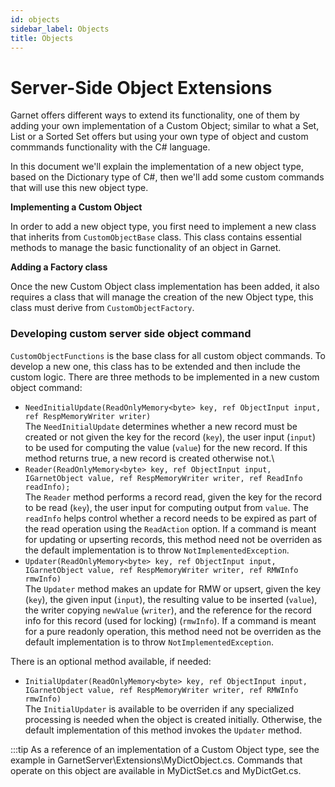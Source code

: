 ```yaml
---
id: objects
sidebar_label: Objects
title: Objects
---
```


# Server-Side Object Extensions

Garnet offers different ways to extend its functionality, one of them by adding your own implementation of a Custom Object; similar to what a Set, List or a Sorted Set offers but using your own type of object and custom commmands functionality with the C# language.

In this document we'll explain the implementation of a new object type, based on the Dictionary type of C#, then we'll add some custom commands that will use this new object type.


**Implementing a Custom Object**

In order to add a new object type, you first need to implement a new class that inherits from `CustomObjectBase` class. This class contains essential methods to manage the basic functionality of an object in Garnet. 

**Adding a Factory class**

Once the new Custom Object class implementation has been added, it also requires a class that will manage the creation of the new Object type, this class must derive from `CustomObjectFactory`.

### Developing custom server side object command

`CustomObjectFunctions` is the base class for all custom object commands. To develop a new one, this class has to be extended and then include the custom logic. There are three  methods to be implemented in a new custom object command:

- `NeedInitialUpdate(ReadOnlyMemory<byte> key, ref ObjectInput input, ref RespMemoryWriter writer)`\
    The `NeedInitialUpdate` determines whether a new record must be created or not given the key for the record (`key`), the user input (`input`) to be used for computing the value (`value`) for the new record. If this method returns true, a new record is created otherwise not.\
- `Reader(ReadOnlyMemory<byte> key, ref ObjectInput input, IGarnetObject value, ref RespMemoryWriter writer, ref ReadInfo readInfo);`\
    The `Reader` method performs a record read, given the key for the record to be read (`key`), the user input for computing output from `value`. The `readInfo` helps control whether a record needs to be expired as part of the read operation using the `ReadAction` option. If a command is meant for updating or upserting records, this method need not be overriden as the default implementation is to throw `NotImplementedException`.
- `Updater(ReadOnlyMemory<byte> key, ref ObjectInput input, IGarnetObject value, ref RespMemoryWriter writer, ref RMWInfo rmwInfo)`\
    The `Updater` method makes an update for RMW or upsert, given the key (`key`), the given input (`input`), the resulting value to be inserted (`value`), the writer copying `newValue` (`writer`), and the reference for the record info for this record (used for locking) (`rmwInfo`). If a command is meant for a pure readonly operation, this method need not be overriden as the default implementation is to throw `NotImplementedException`.

There is an optional method available, if needed:
- `InitialUpdater(ReadOnlyMemory<byte> key, ref ObjectInput input, IGarnetObject value, ref RespMemoryWriter writer, ref RMWInfo rmwInfo)`\
    The `InitialUpdater` is available to be overriden if any specialized processing is needed when the object is created initially. Otherwise, the default implementation of this method invokes the `Updater` method.

:::tip 
As a reference of an implementation of a Custom Object type, see the example in GarnetServer\Extensions\MyDictObject.cs. Commands that operate on this object are available in MyDictSet.cs and MyDictGet.cs.
